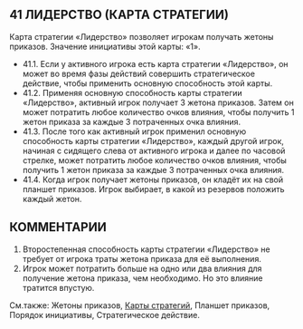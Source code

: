 41 ЛИДЕРСТВО (КАРТА СТРАТЕГИИ)
---

Карта стратегии «Лидерство» позволяет игрокам получать жетоны приказов. Значение инициативы этой карты: «1».
* 41.1. Если у активного игрока есть карта стратегии «Лидерство», он может во время фазы действий совершить стратегическое действие, чтобы применить основную способность этой карты.
* 41.2. Применяя основную способность карты стратегии «Лидерство», активный игрок получает 3 жетона приказов. Затем он может потратить любое количество очков влияния, чтобы получить 1 жетон приказа за каждые 3 потраченных очка влияния.
* 41.3. После того как активный игрок применил основную способность карты стратегии «Лидерство», каждый другой игрок, начиная с сидящего слева от активного игрока и далее по часовой стрелке, может потратить любое количество очков влияния, чтобы получить 1 жетон приказа за каждые 3 потраченных очка влияния.
* 41.4. Когда игрок получает жетоны приказов, он кладёт их на свой планшет приказов. Игрок выбирает, в какой из резервов положить каждый жетон.

КОММЕНТАРИИ
---
1) Второстепенная способность карты стратегии «Лидерство» не требует от игрока траты жетона приказа для её выполнения.
2) Игрок может потратить больше на одно или два влияния для получение жетона приказа, чем необходимо. Но это влияние тратится впустую.

См.также: Жетоны приказов, [Карты стратегий](strategy_cards.md), Планшет приказов, Порядок инициативы, Стратегическое действие.
